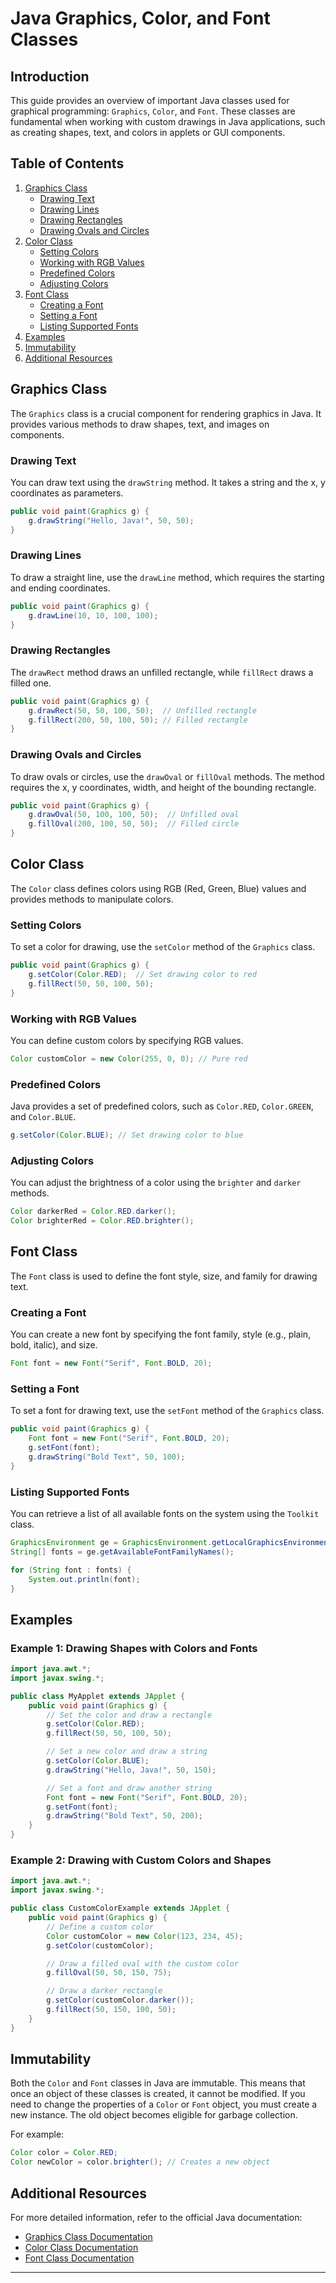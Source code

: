 
# Java Graphics, Color, and Font Classes

## Introduction

This guide provides an overview of important Java classes used for graphical programming: `Graphics`, `Color`, and `Font`. These classes are fundamental when working with custom drawings in Java applications, such as creating shapes, text, and colors in applets or GUI components.

## Table of Contents

1. [Graphics Class](#graphics-class)
   - [Drawing Text](#drawing-text)
   - [Drawing Lines](#drawing-lines)
   - [Drawing Rectangles](#drawing-rectangles)
   - [Drawing Ovals and Circles](#drawing-ovals-and-circles)
2. [Color Class](#color-class)
   - [Setting Colors](#setting-colors)
   - [Working with RGB Values](#working-with-rgb-values)
   - [Predefined Colors](#predefined-colors)
   - [Adjusting Colors](#adjusting-colors)
3. [Font Class](#font-class)
   - [Creating a Font](#creating-a-font)
   - [Setting a Font](#setting-a-font)
   - [Listing Supported Fonts](#listing-supported-fonts)
4. [Examples](#examples)
5. [Immutability](#immutability)
6. [Additional Resources](#additional-resources)

## Graphics Class

The `Graphics` class is a crucial component for rendering graphics in Java. It provides various methods to draw shapes, text, and images on components.

### Drawing Text

You can draw text using the `drawString` method. It takes a string and the x, y coordinates as parameters.

```java
public void paint(Graphics g) {
    g.drawString("Hello, Java!", 50, 50);
}
```

### Drawing Lines

To draw a straight line, use the `drawLine` method, which requires the starting and ending coordinates.

```java
public void paint(Graphics g) {
    g.drawLine(10, 10, 100, 100);
}
```

### Drawing Rectangles

The `drawRect` method draws an unfilled rectangle, while `fillRect` draws a filled one.

```java
public void paint(Graphics g) {
    g.drawRect(50, 50, 100, 50);  // Unfilled rectangle
    g.fillRect(200, 50, 100, 50); // Filled rectangle
}
```

### Drawing Ovals and Circles

To draw ovals or circles, use the `drawOval` or `fillOval` methods. The method requires the x, y coordinates, width, and height of the bounding rectangle.

```java
public void paint(Graphics g) {
    g.drawOval(50, 100, 100, 50);  // Unfilled oval
    g.fillOval(200, 100, 50, 50);  // Filled circle
}
```

## Color Class

The `Color` class defines colors using RGB (Red, Green, Blue) values and provides methods to manipulate colors.

### Setting Colors

To set a color for drawing, use the `setColor` method of the `Graphics` class.

```java
public void paint(Graphics g) {
    g.setColor(Color.RED);  // Set drawing color to red
    g.fillRect(50, 50, 100, 50);
}
```

### Working with RGB Values

You can define custom colors by specifying RGB values.

```java
Color customColor = new Color(255, 0, 0); // Pure red
```

### Predefined Colors

Java provides a set of predefined colors, such as `Color.RED`, `Color.GREEN`, and `Color.BLUE`.

```java
g.setColor(Color.BLUE); // Set drawing color to blue
```

### Adjusting Colors

You can adjust the brightness of a color using the `brighter` and `darker` methods.

```java
Color darkerRed = Color.RED.darker();
Color brighterRed = Color.RED.brighter();
```

## Font Class

The `Font` class is used to define the font style, size, and family for drawing text.

### Creating a Font

You can create a new font by specifying the font family, style (e.g., plain, bold, italic), and size.

```java
Font font = new Font("Serif", Font.BOLD, 20);
```

### Setting a Font

To set a font for drawing text, use the `setFont` method of the `Graphics` class.

```java
public void paint(Graphics g) {
    Font font = new Font("Serif", Font.BOLD, 20);
    g.setFont(font);
    g.drawString("Bold Text", 50, 100);
}
```

### Listing Supported Fonts

You can retrieve a list of all available fonts on the system using the `Toolkit` class.

```java
GraphicsEnvironment ge = GraphicsEnvironment.getLocalGraphicsEnvironment();
String[] fonts = ge.getAvailableFontFamilyNames();

for (String font : fonts) {
    System.out.println(font);
}
```

## Examples

### Example 1: Drawing Shapes with Colors and Fonts

```java
import java.awt.*;
import javax.swing.*;

public class MyApplet extends JApplet {
    public void paint(Graphics g) {
        // Set the color and draw a rectangle
        g.setColor(Color.RED);
        g.fillRect(50, 50, 100, 50);

        // Set a new color and draw a string
        g.setColor(Color.BLUE);
        g.drawString("Hello, Java!", 50, 150);

        // Set a font and draw another string
        Font font = new Font("Serif", Font.BOLD, 20);
        g.setFont(font);
        g.drawString("Bold Text", 50, 200);
    }
}
```

### Example 2: Drawing with Custom Colors and Shapes

```java
import java.awt.*;
import javax.swing.*;

public class CustomColorExample extends JApplet {
    public void paint(Graphics g) {
        // Define a custom color
        Color customColor = new Color(123, 234, 45);
        g.setColor(customColor);

        // Draw a filled oval with the custom color
        g.fillOval(50, 50, 150, 75);

        // Draw a darker rectangle
        g.setColor(customColor.darker());
        g.fillRect(50, 150, 100, 50);
    }
}
```

## Immutability

Both the `Color` and `Font` classes in Java are immutable. This means that once an object of these classes is created, it cannot be modified. If you need to change the properties of a `Color` or `Font` object, you must create a new instance. The old object becomes eligible for garbage collection.

For example:

```java
Color color = Color.RED;
Color newColor = color.brighter(); // Creates a new object
```

## Additional Resources

For more detailed information, refer to the official Java documentation:
- [Graphics Class Documentation](https://docs.oracle.com/javase/8/docs/api/java/awt/Graphics.html)
- [Color Class Documentation](https://docs.oracle.com/javase/8/docs/api/java/awt/Color.html)
- [Font Class Documentation](https://docs.oracle.com/javase/8/docs/api/java/awt/Font.html)

---